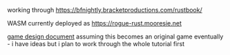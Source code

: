working through https://bfnightly.bracketproductions.com/rustbook/

WASM currently deployed as https://rogue-rust.mooresie.net

[game design document](./DESIGN_DOC.md) 
assuming this becomes an original game eventually - i have ideas
but i plan to work through the whole tutorial first
